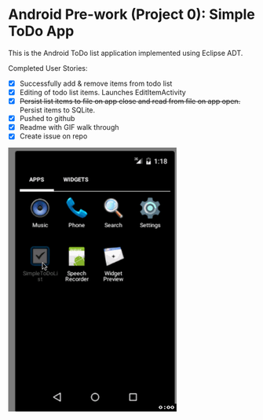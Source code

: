 
# Android Pre-work (Project 0): Simple ToDo App

This is the Android ToDo list application implemented using Eclipse ADT.

Completed User Stories:

* [X] Successfully add & remove items from todo list
* [X] Editing of todo list items. Launches EditItemActivity
* [X] ~~Persist list items to file on app close and read from file on app open.~~ Persist items to SQLite.
* [X] Pushed to github
* [X] Readme with GIF walk through
* [X] Create issue on repo

![Video walkthrough](todolist.gif)
